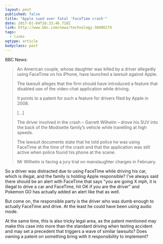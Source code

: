 ```yaml
---
layout: post 
published: false 
title: "Apple sued over fatal 'FaceTime crash'" 
date: 2017-01-04T16:33:46.718Z 
link: http://www.bbc.com/news/technology-38496174 
tags:
  - links
ogtype: article 
bodyclass: post 
---
```


BBC News:

> An American couple, whose daughter was killed by a driver allegedly using FaceTime on his iPhone, have launched a lawsuit against Apple.
> 
> The lawsuit alleges that the firm should have introduced a feature that disabled use of the video-chat application while driving.
> 
> It points to a patent for such a feature for drivers filed by Apple in 2008.
> 
> [...]
> 
> The driver involved in the crash – Garrett Wilhelm – drove his SUV into the back of the Modisette family’s vehicle while travelling at high speeds.
> 
> The lawsuit documents state that he told police he was using FaceTime at the time of the crash and that the application was still active when police found his phone at the scene.
> 
> Mr Wilhelm is facing a jury trial on manslaughter charges in February.

So a driver was distracted due to using FaceTime while driving his car, which is illegal, and the family is holding Apple responsible? I've always said there should be an alert with FaceTime that says "you are going X mph, it is illegal to drive a car and FaceTime, hit OK if you are the driver" and Pokemon GO has actually added an alert like that as well.

But come on, the responsible party is the driver who was dumb enough to actually FaceTime and drive. At the least he could have been using audio mode. 

At the same time, this is also tricky legal area, as the patent mentioned may make this case into more than the standard driving when texting accident and may set a precedent that triggers a wave of similar lawsuits? Does owning a patent on something bring with it responsibility to implement?
